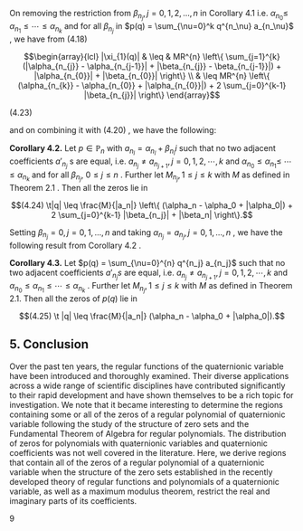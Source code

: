 On removing the restriction from  $\beta_{n_j}, j = 0, 1, 2, \ldots, n$  in Corollary 4.1 i.e.  $\alpha_{n_0} \leq$  $\alpha_{n_1} \leq \cdots \leq \alpha_{n_k}$  and for all  $\beta_{n_j}$  in  $p(q) = \sum_{\nu=0}^k q^{n_\nu} a_{n_\nu}$ , we have from (4.18)

$$\begin{array}{lcl} |\xi_{1}(q)| & \leq & MR^{n} \left\{ \sum_{j=1}^{k} (|\alpha_{n_{j}} - \alpha_{n_{j-1}}| + |\beta_{n_{j}} - \beta_{n_{j-1}}|) + |\alpha_{n_{0}}| + |\beta_{n_{0}}| \right\} \\ & \leq MR^{n} \left\{ (\alpha_{n_{k}} - \alpha_{n_{0}} + |\alpha_{n_{0}}|) + 2 \sum_{j=0}^{k-1} |\beta_{n_{j}}| \right\} \end{array}$$

 $(4.23)$ 

and on combining it with  $(4.20)$ , we have the following:

**Corollary 4.2.** Let  $p \in \mathbb{P}_n$  with  $a_{n_l} = \alpha_{n_l} + \beta_{n_l} i$  such that no two adjacent coefficients  $a'_{n_j}$ s are equal, i.e.  $a_{n_j} \neq a_{n_{j+1}}, j = 0, 1, 2, \cdots, k$  and  $\alpha_{n_0} \leq \alpha_{n_1} \leq$  $\cdots \leq \alpha_{n_k}$  and for all  $\beta_{n_j}, \ 0 \leq j \leq n$ . Further let  $M_{n_j}, 1 \leq j \leq k$  with  $M$  as defined in Theorem  $2.1$ . Then all the zeros lie in

$$(4.24) \t|q| \leq \frac{M}{|a_n|} \left\{ (\alpha_n - \alpha_0 + |\alpha_0|) + 2 \sum_{j=0}^{k-1} |\beta_{n_j}| + |\beta_n| \right\}.$$

Setting  $\beta_{n_j} = 0, j = 0, 1, \ldots, n$  and taking  $\alpha_{n_j} = a_{n_j}, j = 0, 1, \ldots, n$ , we have the following result from Corollary  $4.2$ .

**Corollary 4.3.** Let  $p(q) = \sum_{\nu=0}^{n} q^{n_j} a_{n_j}$  such that no two adjacent coefficients  $a'_{n_j}s$  are equal, i.e.  $a_{n_j} \neq a_{n_{j+1}}, j = 0, 1, 2, \cdots, k$  and  $\alpha_{n_0} \leq \alpha_{n_1} \leq \cdots \leq \alpha_{n_k}$ . Further let  $M_{n_j}, 1 \leq j \leq k$  with  $M$  as defined in Theorem 2.1. Then all the zeros of  $p(q)$  lie in

$$(4.25) \t |q| \leq \frac{M}{|a_n|} (\alpha_n - \alpha_0 + |\alpha_0|).$$

## 5. Conclusion

Over the past ten years, the regular functions of the quaternionic variable have been introduced and thoroughly examined. Their diverse applications across a wide range of scientific disciplines have contributed significantly to their rapid development and have shown themselves to be a rich topic for investigation. We note that it became interesting to determine the regions containing some or all of the zeros of a regular polynomial of quaternionic variable following the study of the structure of zero sets and the Fundamental Theorem of Algebra for regular polynomials. The distribution of zeros for polynomials with quaternionic variables and quaternionic coefficients was not well covered in the literature. Here, we derive regions that contain all of the zeros of a regular polynomial of a quaternionic variable when the structure of the zero sets established in the recently developed theory of regular functions and polynomials of a quaternionic variable, as well as a maximum modulus theorem, restrict the real and imaginary parts of its coefficients.

9